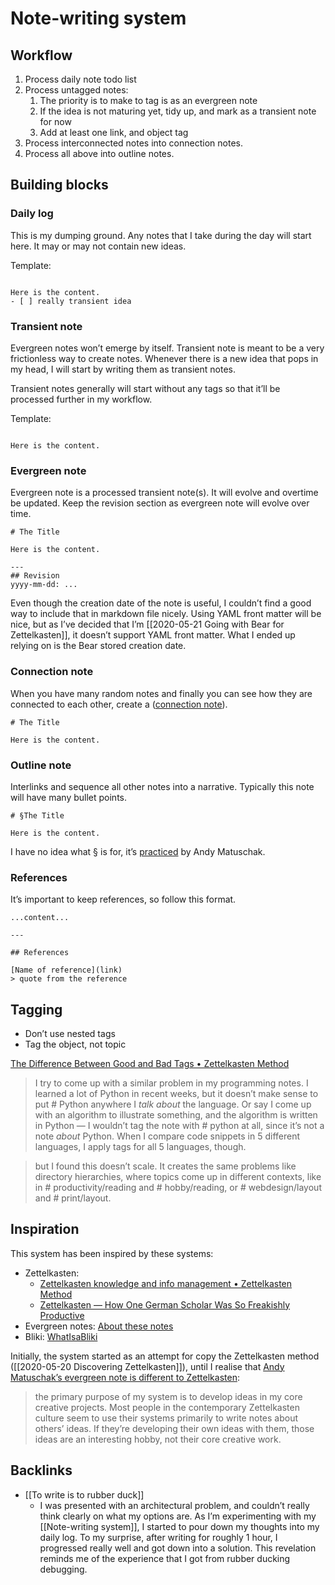 # Note-writing system

## Workflow
1. Process daily note todo list
2. Process untagged notes:
	1. The priority is to make to tag is as an evergreen note
	2. If the idea is not maturing yet, tidy up, and mark as a transient note for now
	3. Add at least one link, and object tag
3. Process interconnected notes into connection notes.
4. Process all above into outline notes.

## Building blocks

### Daily log
This is my dumping ground. Any notes that I take during the day will start here. It may or may not contain new ideas. 

Template:
```

Here is the content.
- [ ] really transient idea
```

### Transient note
Evergreen notes won’t emerge by itself. Transient note is meant to be a very frictionless way to create notes. Whenever there is a new idea that pops in my head, I will start by writing them as transient notes.

Transient notes generally will start without any tags so that it’ll be processed further in my workflow.

Template:
```

Here is the content.
```

### Evergreen note
Evergreen note is a processed transient note(s). It will evolve and overtime be updated. Keep the revision section as evergreen note will evolve over time.

```
# The Title

Here is the content.

---
## Revision
yyyy-mm-dd: ...
```

Even though the creation date of the note is useful, I couldn’t find a good way to include that in markdown file nicely. Using YAML front matter will be nice, but as I’ve decided that I’m [[2020-05-21 Going with Bear for Zettelkasten]], it doesn’t support YAML front matter. What I ended up relying on is the Bear stored creation date.

### Connection note
When you have many random notes and finally you can see how they are connected to each other, create a ([connection note](https://writingcooperative.com/zettelkasten-how-one-german-scholar-was-so-freakishly-productive-997e4e0ca125)).

```
# The Title

Here is the content.
```

### Outline note
Interlinks and sequence all other notes into a narrative. Typically this note will have many bullet points.
```
# §The Title

Here is the content.
```

I have no idea what § is for, it’s [practiced](https://notes.andymatuschak.org/zhmLXArqiCMDr9Q13ViqN3hh3SmrKzjQxWAr) by Andy Matuschak.

### References
It’s important to keep references, so follow this format.
```
...content...

---

## References

[Name of reference](link)
> quote from the reference
```

## Tagging
- Don’t use nested tags
- Tag the object, not topic

[The Difference Between Good and Bad Tags • Zettelkasten Method](https://zettelkasten.de/posts/object-tags-vs-topic-tags/)
> I try to come up with a similar problem in my programming notes. I learned a lot of Python in recent weeks, but it doesn’t make sense to put # Python anywhere I *talk about* the language. Or say I come up with an algorithm to illustrate something, and the algorithm is written in Python — I wouldn’t tag the note with # python at all, since it’s not a note *about* Python. When I compare code snippets in 5 different languages, I apply tags for all 5 languages, though.

> but I found this doesn’t scale. It creates the same problems like directory hierarchies, where topics come up in different contexts, like in # productivity/reading and  # hobby/reading, or # webdesign/layout and # print/layout. 

## Inspiration
This system has been inspired by these systems:
- Zettelkasten:
	- [Zettelkasten knowledge and info management • Zettelkasten Method](https://zettelkasten.de/)
	- [Zettelkasten — How One German Scholar Was So Freakishly Productive](https://writingcooperative.com/zettelkasten-how-one-german-scholar-was-so-freakishly-productive-997e4e0ca125)
- Evergreen notes: [About these notes](https://notes.andymatuschak.org/About_these_notes)
- Bliki: [WhatIsaBliki](https://www.martinfowler.com/bliki/WhatIsaBliki.html)

Initially, the system started as an attempt for copy the Zettelkasten method ([[2020-05-20 Discovering Zettelkasten]]), until I realise that [Andy Matuschak’s evergreen note is different to Zettelkasten](https://notes.andymatuschak.org/z4AX7pHAu5uUfmrq4K4zig9x8jmmF62XgaMXm):
> the primary purpose of my system is to develop ideas in my core creative projects. Most people in the contemporary Zettelkasten culture seem to use their systems primarily to write notes about others’ ideas. If they’re developing their own ideas with them, those ideas are an interesting hobby, not their core creative work.

## Backlinks
* [[To write is to rubber duck]]
	* I was presented with an architectural problem, and couldn’t really think clearly on what my options are. As I’m experimenting with my [[Note-writing system]], I started to pour down my thoughts into my daily log. To my surprise, after writing for roughly 1 hour, I progressed really well and got down into a solution. This revelation reminds me of the experience that I got from rubber ducking debugging.

<!-- {BearID:CAB21B59-A446-4221-B9EC-3B674F3AF2EC-5962-00000FA1AC26E170} -->

